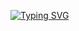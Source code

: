<a href="https://git.io/typing-svg"><img src="https://readme-typing-svg.herokuapp.com?font=Fira+Code&duration=3993&pause=1000&color=CCFF00&width=435&lines=Oi%2C+meu+nome+%C3%A9+Carrielzada" alt="Typing SVG" /></a>
